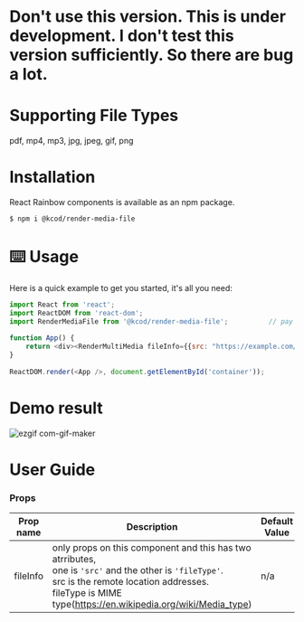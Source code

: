 # Don't use this version. This is under development. I don't test this version sufficiently. So there are bug a lot.

# Supporting File Types
pdf, mp4, mp3, jpg, jpeg, gif, png

# Installation
React Rainbow components is available as an npm package.

```bash
$ npm i @kcod/render-media-file
```

# ⌨️ Usage
Here is a quick example to get you started, it's all you need:

```js
import React from 'react';
import ReactDOM from 'react-dom';
import RenderMediaFile from '@kcod/render-media-file';          // pay attention
 
function App() {
    return <div><RenderMultiMedia fileInfo={{src: "https://example.com/sample.pdf", fileType: "application/pdf"}} /></div>;
}
 
ReactDOM.render(<App />, document.getElementById('container'));
```

# Demo result
![ezgif com-gif-maker](https://user-images.githubusercontent.com/24896007/69593100-8a710900-103b-11ea-8f89-12feea8bec3a.gif)


# User Guide
### Props
|Prop name | Description| Default Value | Example Values |
|----------|------------|---------------|----------------|
|fileInfo  | only props on this component and this has two atrributes, <br>one is `'src'` and the other is `'fileType'`. <br>src is the remote location addresses. <br>fileType is MIME type(https://en.wikipedia.org/wiki/Media_type) | n/a | <ul><li>fileInfo={{ src:`"http://example.com/sample.jpg"`, <br> fileType:`"image/png"`}}</li>|